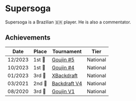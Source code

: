 # Supersoga

Supersoga is a Brazilian :brazil: player. He is also a commentator.

## Achievements

|Date|Place|Tournament|Tier|
|-|-|-|-|
| 12/2023 | 1st :1st_place_medal: | [Goujin #5](../../tournaments/lemonade/xgoujin5.md) | National |
| 10/2023 | 1st :1st_place_medal: | [Goujin #4](../../tournaments/lemonade/xgoujin4.md) | National |
| 01/2023 | 3rd :3rd_place_medal: | [XBackdraft](../../tournaments/lemonade/xbd1.md) | National |
| 03/2021 | 2nd :2nd_place_medal: | [Backdraft V4](../../tournaments/lemonade/bd4.md) | National |
| 08/2020 | 3rd :3rd_place_medal: | [Goujin V1](../../tournaments/lemonade/goujin1.md) | National |
